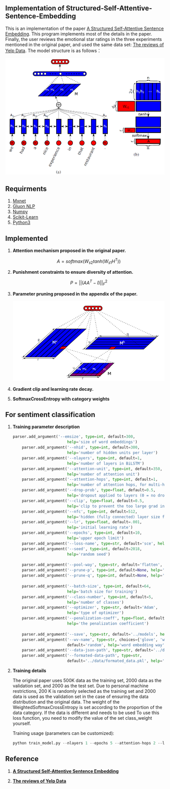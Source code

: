 ## Implementation of Structured-Self-Attentive-Sentence-Embedding

This is an implementation of the paper [A Structured Self-Attentive Sentence Embedding](https://arxiv.org/abs/1703.03130). This program implements most of the details in the paper. Finally, the user reviews the emotional star ratings in the three experiments mentioned in the original paper, and used the same data set: [The reviews of Yelp Data](https://www.kaggle.com/yelp-dataset/yelp-dataset#yelp_academic_dataset_review.json). The model structure is as follows：

![Bi_LSTM_Attention](./images/Bi_LSTM_Attention.png)



## Requirments

1. [Mxnet](https://mxnet.apache.org/)
2. [Gluon NLP](https://gluon-nlp.mxnet.io)
3. [Numpy](http://www.numpy.org/)
4. [Scikit-Learn](http://scikit-learn.org/stable/)
5. [Python3](https://www.python.org) 

## Implemented

1. **Attention mechanism proposed in the original paper.**


   $$
   A = softmax(W_{s2}tanh(W_{s1}H^T))
   $$

2. **Punishment constraints to ensure diversity of attention.**


   $$
   P = ||(AA^T-I)||_F^2
   $$

3. **Parameter pruning proposed in the appendix of the paper.**



   ![prune weights](./images/prune_weights.png)

4. **Gradient clip and learning rate decay.**

5. **SoftmaxCrossEntropy with category weights**

## For sentiment classification

1. **Training parameter description**

   ```python
   parser.add_argument('--emsize', type=int, default=300,
                           help='size of word embeddings')
       parser.add_argument('--nhid', type=int, default=300,
                           help='number of hidden units per layer')
       parser.add_argument('--nlayers', type=int, default=1,
                           help='number of layers in BiLSTM')
       parser.add_argument('--attention-unit', type=int, default=350,
                           help='number of attention unit')
       parser.add_argument('--attention-hops', type=int, default=1,
                           help='number of attention hops, for multi-hop attention model')
       parser.add_argument('--drop-prob', type=float, default=0.5,
                           help='dropout applied to layers (0 = no dropout)')
       parser.add_argument('--clip', type=float, default=0.5,
                           help='clip to prevent the too large grad in LSTM')
       parser.add_argument('--nfc', type=int, default=512,
                           help='hidden (fully connected) layer size for classifier MLP')
       parser.add_argument('--lr', type=float, default=.001,
                           help='initial learning rate')
       parser.add_argument('--epochs', type=int, default=10,
                           help='upper epoch limit')
       parser.add_argument('--loss-name', type=str, default='sce', help='loss function name')
       parser.add_argument('--seed', type=int, default=2018,
                           help='random seed')
   
       parser.add_argument('--pool-way', type=str, default='flatten', help='pool att output way')
       parser.add_argument('--prune-p', type=int, default=None, help='prune p size')
       parser.add_argument('--prune-q', type=int, default=None, help='prune q size')
   
       parser.add_argument('--batch-size', type=int, default=64,
                           help='batch size for training')
       parser.add_argument('--class-number', type=int, default=5,
                           help='number of classes')
       parser.add_argument('--optimizer', type=str, default='Adam',
                           help='type of optimizer')
       parser.add_argument('--penalization-coeff', type=float, default=0.1,
                           help='the penalization coefficient')
   
       parser.add_argument('--save', type=str, default='../models', help='path to save the final model')
       parser.add_argument('--wv-name', type=str, choices={'glove', 'w2v', 'fasttext', 'random'},
                           default='random', help='word embedding way')
       parser.add_argument('--data-json-path', type=str, default='../data/sub_review_labels.json', help='raw data path')
       parser.add_argument('--formated-data-path', type=str,
                           default='../data/formated_data.pkl', help='formated data path')
   ```

2. **Training details**

   The original paper uses 500K data as the training set, 2000 data as the validation set, and 2000 as the test set. Due to personal machine restrictions, 200 K is randomly selected as the training set and 2000 data is used as the validation set in the case of ensuring the data distribution and the original data. The weight of the WeightedSoftmaxCrossEntropy is set according to the proportion of the data category. If the data is different and needs to be used To use this loss function, you need to modify the value of the set class_weight yourself.

   Training usage (parameters can be customized):  

   ```python
   python train_model.py --nlayers 1 --epochs 5 --attention-hops 2 --loss-name sce
   ```

## Reference

1. **[A Structured Self-Attentive Sentence Embedding](https://arxiv.org/abs/1703.03130)** 

2. **[The reviews of Yelp Data](https://www.kaggle.com/yelp-dataset/yelp-dataset#yelp_academic_dataset_review.json)**
